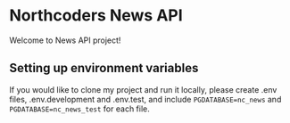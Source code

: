 # Northcoders News API

Welcome to News API project!

## Setting up environment variables

If you would like to clone my project and run it locally, please create .env files, .env.development and .env.test, and include `PGDATABASE=nc_news` and `PGDATABASE=nc_news_test` for each file.
